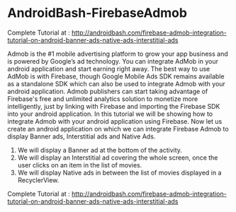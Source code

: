 # AndroidBash-FirebaseAdmob
Complete Tutorial at : http://androidbash.com/firebase-admob-integration-tutorial-on-android-banner-ads-native-ads-interstitial-ads

Admob is the #1 mobile advertising platform to grow your app business and is powered by Google’s ad technology. You can integrate AdMob in your android application and start earning right away. The best way to use AdMob is with Firebase, though Google Mobile Ads SDK remains available as a standalone SDK which can also be used to integrate Admob with your android application. Admob publishers can start taking advantage of Firebase's free and unlimited analytics solution to monetize more intelligently, just by linking with Firebase and importing the Firebase SDK into your android application. In this tutorial we will be showing how to integrate Admob with your android application using Firebase.  Now let us create an android application on which we can integrate Firebase Admob to display Banner ads, Interstitial ads and Native Ads. 
1. We will display a Banner ad at the bottom of the activity. 
2. We will display an Interstitial ad covering the whole screen, once the user clicks on an item in the list of movies. 
3. We will display Native ads in between the list of movies displayed in a RecyclerView. 

Complete Tutorial at : http://androidbash.com/firebase-admob-integration-tutorial-on-android-banner-ads-native-ads-interstitial-ads
